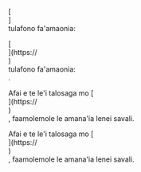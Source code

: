 [<br host>]<br action>tulafono fa'amaonia:<br code>

[<br host>](https://<br host>)<br action>tulafono fa'amaonia:<br code>.

Afai e te le'i talosaga mo [<br host>](https://<br host>)<br action>, faamolemole le amana'ia lenei savali.

Afai e te le'i talosaga mo [<br host>](https://<br host>)<br action>, faamolemole le amana'ia lenei savali.
